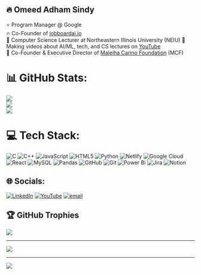 <!-- Level 3: Add custom code -->

## 🔥 Omeed Adham Sindy
⭐️ Program Manager @ Google <br/>
🔥 Co-Founder of [jobboardai.io](https://jobboardai.io) <br/>
🎨 Computer Science Lecturer at Northeastern Illinois University (NEIU)
🎥 Making videos about AI/ML, tech, and CS lectures on [YouTube](https://www.youtube.com/@omeedadhamsindy)<br/>
🙌 Co-Founder & Executive Director of [Maleiha Carino Foundation](https://mcarinofdn.org) (MCF)<br/>

# 📊 GitHub Stats:
![](https://github-readme-stats.vercel.app/api?username=osindy&theme=react&hide_border=false&include_all_commits=true&count_private=true)<br/>
![](https://nirzak-streak-stats.vercel.app/?user=osindy&theme=react&hide_border=false)<br/>
![](https://github-readme-stats.vercel.app/api/top-langs/?username=osindy&theme=react&hide_border=false&include_all_commits=true&count_private=true&layout=compact)

# 💻 Tech Stack:
![C](https://img.shields.io/badge/c-%2300599C.svg?style=for-the-badge&logo=c&logoColor=white) ![C++](https://img.shields.io/badge/c++-%2300599C.svg?style=for-the-badge&logo=c%2B%2B&logoColor=white) ![JavaScript](https://img.shields.io/badge/javascript-%23323330.svg?style=for-the-badge&logo=javascript&logoColor=%23F7DF1E) ![HTML5](https://img.shields.io/badge/html5-%23E34F26.svg?style=for-the-badge&logo=html5&logoColor=white) ![Python](https://img.shields.io/badge/python-3670A0?style=for-the-badge&logo=python&logoColor=ffdd54) ![Netlify](https://img.shields.io/badge/netlify-%23000000.svg?style=for-the-badge&logo=netlify&logoColor=#00C7B7) ![Google Cloud](https://img.shields.io/badge/GoogleCloud-%234285F4.svg?style=for-the-badge&logo=google-cloud&logoColor=white) ![React](https://img.shields.io/badge/react-%2320232a.svg?style=for-the-badge&logo=react&logoColor=%2361DAFB) ![MySQL](https://img.shields.io/badge/mysql-4479A1.svg?style=for-the-badge&logo=mysql&logoColor=white) ![Pandas](https://img.shields.io/badge/pandas-%23150458.svg?style=for-the-badge&logo=pandas&logoColor=white) ![GitHub](https://img.shields.io/badge/github-%23121011.svg?style=for-the-badge&logo=github&logoColor=white) ![Git](https://img.shields.io/badge/git-%23F05033.svg?style=for-the-badge&logo=git&logoColor=white) ![Power Bi](https://img.shields.io/badge/power_bi-F2C811?style=for-the-badge&logo=powerbi&logoColor=black) ![Jira](https://img.shields.io/badge/jira-%230A0FFF.svg?style=for-the-badge&logo=jira&logoColor=white) ![Notion](https://img.shields.io/badge/Notion-%23000000.svg?style=for-the-badge&logo=notion&logoColor=white)

## 🌐 Socials:
[![LinkedIn](https://img.shields.io/badge/LinkedIn-%230077B5.svg?logo=linkedin&logoColor=white)](https://linkedin.com/in/omeedas) [![YouTube](https://img.shields.io/badge/YouTube-%23FF0000.svg?logo=YouTube&logoColor=white)](https://youtube.com/@omeedadhamsindy) [![email](https://img.shields.io/badge/Email-D14836?logo=gmail&logoColor=white)](mailto:omeedadhamsindy@gmail.com) 


## 🏆 GitHub Trophies
![](https://github-profile-trophy.vercel.app/?username=osindy&theme=react&no-frame=false&no-bg=false&margin-w=4)

---
[![](https://visitcount.itsvg.in/api?id=osindy&icon=2&color=6)](https://visitcount.itsvg.in)

<!-- Proudly created with GPRM ( https://gprm.itsvg.in ) -->
---
[![](https://visitcount.itsvg.in/api?id=osindy&icon=0&color=0)](https://visitcount.itsvg.in)
